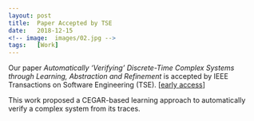 ```yaml
---
layout: post
title:  Paper Accepted by TSE
date:   2018-12-15
<!-- image:  images/02.jpg -->
tags:   [Work]
---
```


Our paper *Automatically ‘Verifying’ Discrete-Time Complex Systems through Learning, Abstraction and Refinement* is accepted by IEEE Transactions on Software Engineering (TSE). [[early access](https://ieeexplore.ieee.org/abstract/document/8576657)] 

This work proposed a CEGAR-based learning approach to automatically verify a complex system from its traces.